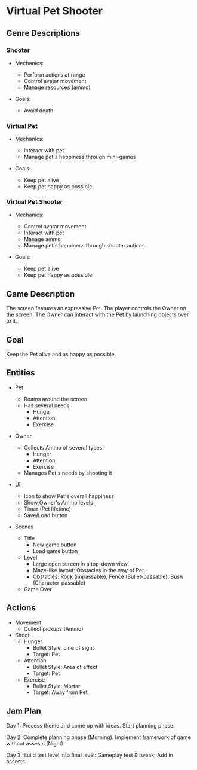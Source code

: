 # Virtual Pet Shooter

## Genre Descriptions

### Shooter
* Mechanics:
  * Perform actions at range
  * Control avatar movement
  * Manage resources (ammo)

* Goals:
  * Avoid death

### Virtual Pet
* Mechanics:
  * Interact with pet
  * Manage pet's happiness through mini-games

* Goals:
  * Keep pet alive
  * Keep pet happy as possible

### Virtual Pet Shooter
* Mechanics:
  * Control avatar movement
  * Interact with pet
  * Manage ammo
  * Manage pet's happiness through shooter actions

* Goals:
  * Keep pet alive
  * Keep pet happy as possible

## Game Description

The screen features an expressive Pet. The player controls the Owner on the 
screen. The Owner can interact with the Pet by launching objects over to it.

## Goal

Keep the Pet alive and as happy as possible.

## Entities

* Pet
  * Roams around the screen
  * Has several needs:
    * Hunger
    * Attention
    * Exercise

* Owner
  * Collects Ammo of several types:
    * Hunger
    * Attention
    * Exercise
  * Manages Pet's needs by shooting it

* UI
  * Icon to show Pet's overall happiness
  * Show Owner's Ammo levels
  * Timer (Pet lifetime)
  * Save/Load button

* Scenes
  * Title
    * New game button
    * Load game button
  * Level
    * Large open screen in a top-down view.
    * Maze-like layout: Obstacles in the way of Pet.
    * Obstacles: Rock (impassable), Fence (Bullet-passable), Bush (Character-passable)
  * Game Over

## Actions

* Movement
  * Collect pickups (Ammo)
* Shoot
  * Hunger
    * Bullet Style: Line of sight
    * Target: Pet
  * Attention
    * Bullet Style: Area of effect
    * Target: Pet
  * Exercise
    * Bullet Style: Mortar
    * Target: Away from Pet


## Jam Plan

Day 1: Process theme and come up with ideas. Start planning phase.

Day 2: Complete planning phase (Morning). Implement framework of game without assests (Night).

Day 3: Build test level into final level: Gameplay test & tweak; Add in assests.
